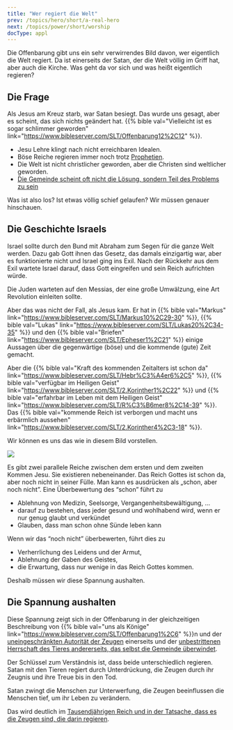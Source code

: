 ```yaml
---
title: "Wer regiert die Welt"
prev: /topics/hero/short/a-real-hero
next: /topics/power/short/worship
docType: appl
---
```


Die Offenbarung gibt uns ein sehr verwirrendes Bild davon, wer eigentlich die Welt regiert. Da ist einerseits der Satan, der die Welt völlig im Griff hat, aber auch die Kirche. Was geht da vor sich und was heißt eigentlich regieren?

## Die Frage

<a name="2c23"></a>
Als Jesus am Kreuz starb, war Satan besiegt. Das wurde uns gesagt, aber es scheint, das sich nichts geändert hat. {{% bible val="Vielleicht ist es sogar schlimmer geworden" link="https://www.bibleserver.com/SLT/Offenbarung12%2C12" %}}.

- Jesu Lehre klingt nach nicht erreichbaren Idealen.
- Böse Reiche regieren immer noch trotz [Prophetien](/bible/daniel/expl/the-four-kingdoms-in-daniel).
- Die Welt ist nicht christlicher geworden, aber die Christen sind weltlicher geworden.
- [Die Gemeinde scheint oft nicht die Lösung, sondern Teil des Problems zu sein](/topics/church/appl/what-is-wrong-with-the-church)

Was ist also los? Ist etwas völlig schief gelaufen? Wir müssen genauer hinschauen.

## Die Geschichte Israels

<a name="e6be"></a>
Israel sollte durch den Bund mit Abraham zum Segen für die ganze Welt werden. Dazu gab Gott ihnen das Gesetz, das damals einzigartig war, aber es funktionierte nicht und Israel ging ins Exil. Nach der Rückkehr aus dem Exil wartete Israel darauf, dass Gott eingreifen und sein Reich aufrichten würde.

Die Juden warteten auf den Messias, der eine große Umwälzung, eine Art Revolution einleiten sollte.

Aber das was nicht der Fall, als Jesus kam. Er hat in {{% bible val="Markus" link="https://www.bibleserver.com/SLT/Markus10%2C29-30" %}}, {{% bible val="Lukas" link="https://www.bibleserver.com/SLT/Lukas20%2C34-35" %}} und den {{% bible val="Briefen" link="https://www.bibleserver.com/SLT/Epheser1%2C21" %}} einige Aussagen über die gegenwärtige (böse) und die kommende (gute) Zeit gemacht.

Aber die {{% bible val="Kraft des kommenden Zeitalters ist schon da" link="https://www.bibleserver.com/SLT/Hebr%C3%A4er6%2C5" %}}, {{% bible val="verfügbar im Heiligen Geist" link="https://www.bibleserver.com/SLT/2.Korinther1%2C22" %}} und {{% bible val="erfahrbar im Leben mit dem Heiligen Geist" link="https://www.bibleserver.com/SLT/R%C3%B6mer8%2C14-39" %}}. Das {{% bible val="kommende Reich ist verborgen und macht uns erbärmlich aussehen" link="https://www.bibleserver.com/SLT/2.Korinther4%2C3-18" %}}.

Wir können es uns das wie in diesem Bild vorstellen.

![](/images/era_de.jpg)

Es gibt zwei parallele Reiche zwischen dem ersten und dem zweiten Kommen Jesu. Sie existieren nebeneinander. Das Reich Gottes ist schon da, aber noch nicht in seiner Fülle. Man kann es ausdrücken als „schon, aber noch nicht”. Eine Überbewertung des “schon” führt zu

- Ablehnung von Medizin, Seelsorge, Vergangenheitsbewältigung, …
- darauf zu bestehen, dass jeder gesund und wohlhabend wird, wenn er nur genug glaubt und verkündet
- Glauben, dass man schon ohne Sünde leben kann

Wenn wir das “noch nicht” überbewerten, führt dies zu

- Verherrlichung des Leidens und der Armut,
- Ablehnung der Gaben des Geistes,
- die Erwartung, dass nur wenige in das Reich Gottes kommen.

Deshalb müssen wir diese Spannung aushalten.

## Die Spannung aushalten

<a name="25a9"></a>
Diese Spannung zeigt sich in der Offenbarung in der gleichzeitigen Beschreibung von {{% bible val="uns als Könige" link="https://www.bibleserver.com/SLT/Offenbarung1%2C6" %}}n und der [uneingeschränkten Autorität der Zeugen](/content/witnesses/expl/the-two-witnesses) einerseits und der [unbestrittenen Herrschaft des Tieres andererseits, das selbst die Gemeinde überwindet](/content/beasts/expl/the-nature-of-the-beast-in-the-book-of-revelation).

Der Schlüssel zum Verständnis ist, dass beide unterschiedlich regieren. Satan mit den Tieren regiert durch Unterdrückung, die Zeugen durch ihr Zeugnis und ihre Treue bis in den Tod.

Satan zwingt die Menschen zur Unterwerfung, die Zeugen beeinflussen die Menschen tief, um ihr Leben zu verändern.

Das wird deutlich im [Tausendjährigen Reich und in der Tatsache, dass es die Zeugen sind, die darin regieren](/content/1000y/expl/the-thousand-year-kingdom).

